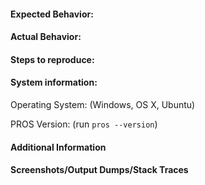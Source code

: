 #### Expected Behavior:

#### Actual Behavior:

#### Steps to reproduce:

#### System information:
Operating System:  (Windows, OS X, Ubuntu)

PROS Version: (run `pros --version`)

#### Additional Information

#### Screenshots/Output Dumps/Stack Traces
